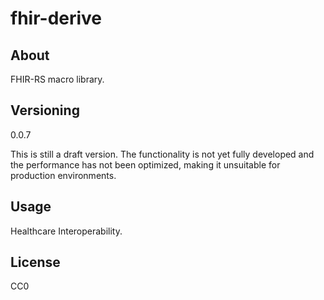 # fhir-derive

## About

FHIR-RS macro library.

## Versioning

0.0.7

This is still a draft version. The functionality is not yet fully developed and the performance has not been optimized, making it unsuitable for production environments.

## Usage

Healthcare Interoperability.

## License

CC0